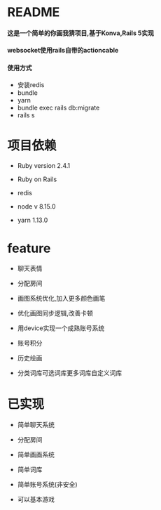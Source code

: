 # README
#### 这是一个简单的你画我猜项目,基于Konva,Rails 5实现
#### websocket使用rails自带的actioncable
#### 使用方式
* 安装redis
* bundle
* yarn
* bundle exec rails db:migrate
* rails s

# 项目依赖

* Ruby version 2.4.1

* Ruby on Rails

* redis

* node v 8.15.0

* yarn 1.13.0

# feature

* 聊天表情

* 分配房间

* 画图系统优化,加入更多颜色画笔

* 优化画图同步逻辑,改善卡顿

* 用device实现一个成熟账号系统

* 账号积分

* 历史绘画

* 分类词库可选词库更多词库自定义词库

# 已实现

* 简单聊天系统

* 分配房间

* 简单画画系统

* 简单词库

* 简单账号系统(非安全)

* 可以基本游戏
